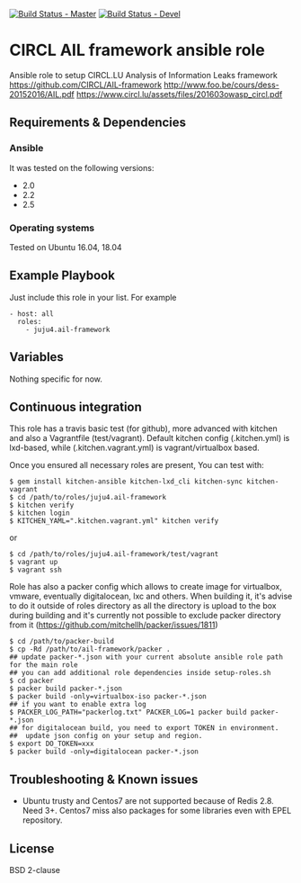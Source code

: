 [![Build Status - Master](https://travis-ci.org/juju4/ansible-ail-framework.svg?branch=master)](https://travis-ci.org/juju4/ansible-ail-framework)
[![Build Status - Devel](https://travis-ci.org/juju4/ansible-ail-framework.svg?branch=devel)](https://travis-ci.org/juju4/ansible-ail-framework/branches)
# CIRCL AIL framework ansible role

Ansible role to setup CIRCL.LU Analysis of Information Leaks framework
https://github.com/CIRCL/AIL-framework
http://www.foo.be/cours/dess-20152016/AIL.pdf
https://www.circl.lu/assets/files/201603owasp_circl.pdf

## Requirements & Dependencies

### Ansible
It was tested on the following versions:
 * 2.0
 * 2.2
 * 2.5

### Operating systems

Tested on Ubuntu 16.04, 18.04

## Example Playbook

Just include this role in your list.
For example

```
- host: all
  roles:
    - juju4.ail-framework
```

## Variables

Nothing specific for now.

## Continuous integration

This role has a travis basic test (for github), more advanced with kitchen and also a Vagrantfile (test/vagrant).
Default kitchen config (.kitchen.yml) is lxd-based, while (.kitchen.vagrant.yml) is vagrant/virtualbox based.

Once you ensured all necessary roles are present, You can test with:
```
$ gem install kitchen-ansible kitchen-lxd_cli kitchen-sync kitchen-vagrant
$ cd /path/to/roles/juju4.ail-framework
$ kitchen verify
$ kitchen login
$ KITCHEN_YAML=".kitchen.vagrant.yml" kitchen verify
```
or
```
$ cd /path/to/roles/juju4.ail-framework/test/vagrant
$ vagrant up
$ vagrant ssh
```

Role has also a packer config which allows to create image for virtualbox, vmware, eventually digitalocean, lxc and others.
When building it, it's advise to do it outside of roles directory as all the directory is upload to the box during building 
and it's currently not possible to exclude packer directory from it (https://github.com/mitchellh/packer/issues/1811)
```
$ cd /path/to/packer-build
$ cp -Rd /path/to/ail-framework/packer .
## update packer-*.json with your current absolute ansible role path for the main role
## you can add additional role dependencies inside setup-roles.sh
$ cd packer
$ packer build packer-*.json
$ packer build -only=virtualbox-iso packer-*.json
## if you want to enable extra log
$ PACKER_LOG_PATH="packerlog.txt" PACKER_LOG=1 packer build packer-*.json
## for digitalocean build, you need to export TOKEN in environment.
##  update json config on your setup and region.
$ export DO_TOKEN=xxx
$ packer build -only=digitalocean packer-*.json
```

## Troubleshooting & Known issues

* Ubuntu trusty and Centos7 are not supported because of Redis 2.8. Need 3+.
Centos7 miss also packages for some libraries even with EPEL repository.

## License

BSD 2-clause

